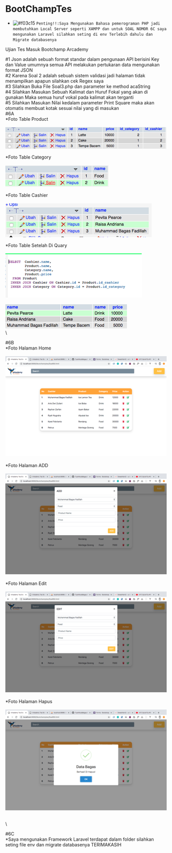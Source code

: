 # BootChampTes

- ![#f03c15](https://placehold.it/15/f03c15/000000?text=+) `Penting!!:Saya Mengunakan Bahasa pemerograman PHP jadi membutuhkan Local Server seperti XAMPP dan untuk SOAL NOMOR 6C saya mengunakan Laravel silahkan seting di env Terlebih dahulu dan Migrate databasenya`

Ujian Tes Masuk Bootchamp Arcademy

#1 Json adalah sebuah format standar dalam pengunaan API berisini Key dan Value umumnya semua API melakukan pertukaran data mengunakan format JSON
\
#2 Karena Soal 2 adalah sebuah sistem validasi jadi halaman tidak menampilkan apapun silahkan cek Regex saya
\
#3 Silahkan Buka File Soal3.php dan parameter ke method acaString
\
#4 Silahkan Masukan Sebuah Kalimat dan Huruf Fokal yang akan di gunakan Maka semua huruf vokal pada kalimat akan terganti
\
#5 Silahkan Masukan Nilai kedalam parameter Print Square maka akan otomatis membuat kotak sesuai nilai yang di masukan
\
#6A\
\*Foto Table Product
\
\
![Image Table Product](images/productTable.png)

\*Foto Table Category
\
\
![Image Table Category](images/categoryTable.png)

\*Foto Table Cashier
\
\
![Image Table Cashier](images/cashierTable.png)

\*Foto Table Setelah Di Quary
\
\
![Image Table Cashier](images/quary.png)
\
\
![Image Table Cashier](images/quaryTable.png)
\
\

#6B\
\*Foto Halaman Home
\
\
![Image Table Product](images/halamanHome.png)
\
\
\*Foto Halaman ADD
\
\
![Image Table Product](images/halamanADD.png)
\
\
\*Foto Halaman Edit
\
\
![Image Table Product](images/halamanEdit.png)
\
\
\*Foto Halaman Hapus
\
\
![Image Table Product](images/halamanHapus.png)

\
\

#6C\
\*Saya mengunakan Framework Laravel terdapat dalam folder silahkan seting file env dan migrate databasenya TERIMAKASIH
